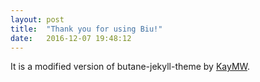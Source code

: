 ```yaml
---
layout: post
title:  "Thank you for using Biu!"
date:   2016-12-07 19:48:12
---
```

It is a modified version of butane-jekyll-theme by [KayMW](https://github.com/RedL0tus).

